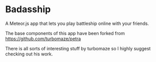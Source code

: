 Badasship
====================================================================
A Meteor.js app that lets you play battleship online with your friends.

The base components of this app have been forked from https://github.com/turbomaze/petra

There is all sorts of interesting stuff by turbomaze so I highly suggest checking out his work.
